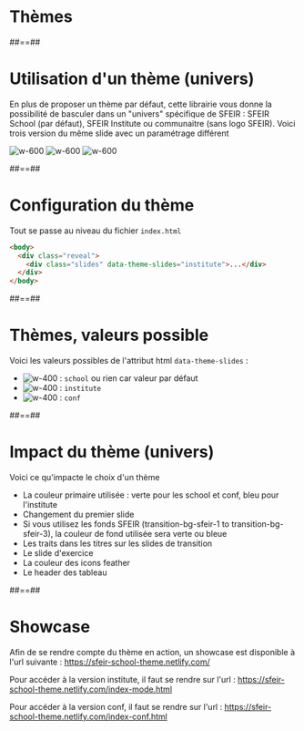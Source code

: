 <!-- .slide: class="transition bg-white" -->

# Thèmes

##==##

<!-- .slide: class="flex-row" -->

# Utilisation d'un thème (univers)

En plus de proposer un thème par défaut, cette librairie vous donne la possibilité de basculer dans un "univers" spécifique de SFEIR : SFEIR School (par défaut), SFEIR Institute ou communaitre (sans logo SFEIR). Voici trois version du même slide avec un paramétrage différent

![w-600](./assets/images/first-slide.png)
![w-600](./assets/images/first-slide-institute.png)
![w-600](./assets/images/first-slide-conf.png)

##==##

<!-- .slide: class="with-code" -->

# Configuration du thème

Tout se passe au niveau du fichier `index.html`

```html
<body>
  <div class="reveal">
    <div class="slides" data-theme-slides="institute">...</div>
  </div>
</body>
```

<!-- .element: class="big-code" -->

##==##

# Thèmes, valeurs possible

Voici les valeurs possibles de l'attribut html `data-theme-slides` :

- ![w-400](./assets/images/first-slide.png) : `school` ou rien car valeur par défaut
- ![w-400](./assets/images/first-slide-institute.png) : `institute`
- ![w-400](./assets/images/first-slide-conf.png) : `conf`

##==##

# Impact du thème (univers)

Voici ce qu'impacte le choix d'un thème

- La couleur primaire utilisée : verte pour les school et conf, bleu pour l'institute
- Changement du premier slide
- Si vous utilisez les fonds SFEIR (transition-bg-sfeir-1 to transition-bg-sfeir-3), la couleur de fond utilisée sera verte ou bleue
- Les traits dans les titres sur les slides de transition
- Le slide d'exercice
- La couleur des icons feather
- Le header des tableau

##==##

# Showcase

Afin de se rendre compte du thème en action, un showcase est disponible à l'url suivante : https://sfeir-school-theme.netlify.com/

Pour accéder à la version institute, il faut se rendre sur l'url : https://sfeir-school-theme.netlify.com/index-mode.html

Pour accéder à la version conf, il faut se rendre sur l'url : https://sfeir-school-theme.netlify.com/index-conf.html
